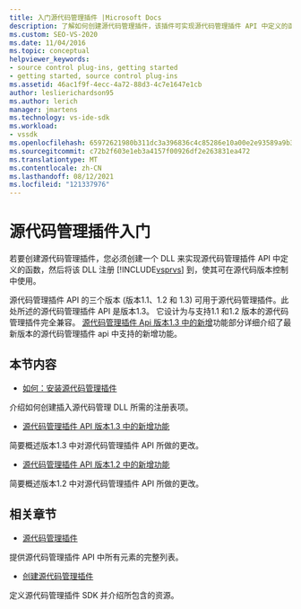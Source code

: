 ```yaml
---
title: 入门源代码管理插件 |Microsoft Docs
description: 了解如何创建源代码管理插件，该插件可实现源代码管理插件 API 中定义的函数，以便在源代码版本控制中使用。
ms.custom: SEO-VS-2020
ms.date: 11/04/2016
ms.topic: conceptual
helpviewer_keywords:
- source control plug-ins, getting started
- getting started, source control plug-ins
ms.assetid: 46ac1f9f-4ecc-4a72-88d3-4c7e1647e1cb
author: leslierichardson95
ms.author: lerich
manager: jmartens
ms.technology: vs-ide-sdk
ms.workload:
- vssdk
ms.openlocfilehash: 65972621980b311dc3a396836c4c85286e10a00e2e93589a9b3aeaffc8627528
ms.sourcegitcommit: c72b2f603e1eb3a4157f00926df2e263831ea472
ms.translationtype: MT
ms.contentlocale: zh-CN
ms.lasthandoff: 08/12/2021
ms.locfileid: "121337976"
---
```

# <a name="get-started-with-source-control-plug-ins"></a>源代码管理插件入门
若要创建源代码管理插件，您必须创建一个 DLL 来实现源代码管理插件 API 中定义的函数，然后将该 DLL 注册 [!INCLUDE[vsprvs](../../code-quality/includes/vsprvs_md.md)] 到，使其可在源代码版本控制中使用。

 源代码管理插件 API 的三个版本 (版本1.1、1.2 和 1.3) 可用于源代码管理插件。此处所述的源代码管理插件 API 是版本1.3。 它设计为与支持1.1 和1.2 版本的源代码管理插件完全兼容。 [源代码管理插件 Api 版本1.3 中的新增](../../extensibility/internals/what-s-new-in-the-source-control-plug-in-api-version-1-3.md)功能部分详细介绍了最新版本的源代码管理插件 api 中支持的新增功能。

## <a name="in-this-section"></a>本节内容
- [如何：安装源代码管理插件](../../extensibility/internals/how-to-install-a-source-control-plug-in.md)

 介绍如何创建插入源代码管理 DLL 所需的注册表项。

- [源代码管理插件 API 版本1.3 中的新增功能](../../extensibility/internals/what-s-new-in-the-source-control-plug-in-api-version-1-3.md)

 简要概述版本1.3 中对源代码管理插件 API 所做的更改。

- [源代码管理插件 API 版本1.2 中的新增功能](../../extensibility/internals/what-s-new-in-the-source-control-plug-in-api-version-1-2.md)

 简要概述版本1.2 中对源代码管理插件 API 所做的更改。

## <a name="related-sections"></a>相关章节
- [源代码管理插件](../../extensibility/source-control-plug-ins.md)

 提供源代码管理插件 API 中所有元素的完整列表。

- [创建源代码管理插件](../../extensibility/internals/creating-a-source-control-plug-in.md)

 定义源代码管理插件 SDK 并介绍所包含的资源。
